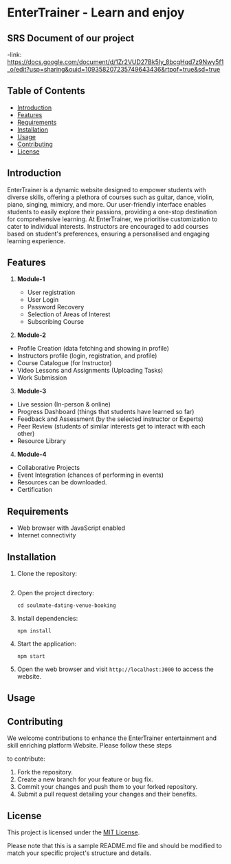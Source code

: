 # EnterTrainer - Learn and enjoy 



## SRS Document of our project
-link: https://docs.google.com/document/d/1Zr2VUD27Bk5Iy_8bcgHqd7z9Nwy5f1_o/edit?usp=sharing&ouid=109358207235749643436&rtpof=true&sd=true


## Table of Contents
- [Introduction](#introduction)
- [Features](#features)
- [Requirements](#requirements)
- [Installation](#installation)
- [Usage](#usage)
- [Contributing](#contributing)
- [License](#license)

## Introduction
EnterTrainer is a dynamic website designed to empower students with diverse skills, offering a plethora of courses such as guitar, dance, violin, piano, singing, mimicry, and more. Our user-friendly interface enables students to easily explore their passions, providing a one-stop destination for comprehensive learning. At EnterTrainer, we prioritise customization to cater to individual interests. Instructors are encouraged to add courses based on student's preferences, ensuring a personalised and engaging learning experience.

## Features
1. **Module-1**
   - User registration
   - User Login
   - Password Recovery
   - Selection of Areas of Interest
   - Subscribing Course


2. **Module-2**
  - Profile Creation (data fetching and showing in profile)
  - Instructors profile (login, registration, and profile)
  - Course Catalogue (for Instructor)
  - Video Lessons and Assignments (Uploading Tasks)
  - Work Submission 


3. **Module-3**
  - Live session (In-person & online)
  - Progress Dashboard (things that students have learned so far)
  - Feedback and Assessment (by the selected instructor or Experts)
  - Peer Review (students of similar interests get to interact with each other)
  - Resource Library


4. **Module-4**
  - Collaborative Projects
  - Event Integration (chances of performing in events)
  - Resources can be downloaded.
  - Certification



## Requirements
- Web browser with JavaScript enabled
- Internet connectivity

## Installation
1. Clone the repository:
   ```

   ```
2. Open the project directory:
   ```
   cd soulmate-dating-venue-booking
   ```
3. Install dependencies:
   ```
   npm install
   ```
4. Start the application:
   ```
   npm start
   ```
5. Open the web browser and visit `http://localhost:3000` to access the website.

## Usage


## Contributing
We welcome contributions to enhance the EnterTrainer entertainment and skill enriching platform Website. Please follow these steps

 to contribute:
1. Fork the repository.
2. Create a new branch for your feature or bug fix.
3. Commit your changes and push them to your forked repository.
4. Submit a pull request detailing your changes and their benefits.

## License
This project is licensed under the [MIT License](LICENSE).

Please note that this is a sample README.md file and should be modified to match your specific project's structure and details.
